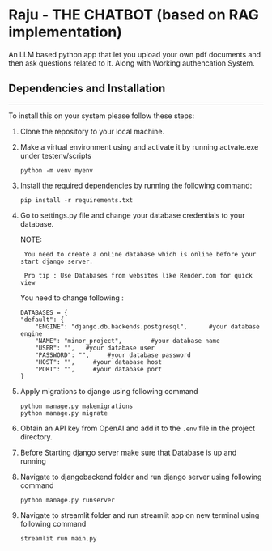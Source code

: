 # Raju - THE CHATBOT (based on RAG implementation)
An LLM based python app that let you upload your own pdf documents and then ask questions related to it. Along with Working authencation System.

## Dependencies and Installation
----------------------------
To install this on your system please follow these steps:

1. Clone the repository to your local machine.

2. Make a virtual environment using and activate it by running actvate.exe under testenv/scripts
   ```
   python -m venv myenv
   ```

3. Install the required dependencies by running the following command:
   ```
   pip install -r requirements.txt
   ```

4. Go to settings.py file and change your database credentials to your database.
    
    NOTE:

        You need to create a online database which is online before your start django server.

        Pro tip : Use Databases from websites like Render.com for quick view

    You need to change following :

    ```
    DATABASES = {
    "default": {
        "ENGINE": "django.db.backends.postgresql",      #your database engine
        "NAME": "minor_project",        #your database name
        "USER": "",   #your database user
        "PASSWORD": "",     #your database password
        "HOST": "",     #your database host
        "PORT": "",     #your database port
    }
    ```

5. Apply migrations to django using following command
   ```
   python manage.py makemigrations
   python manage.py migrate
   ```

4. Obtain an API key from OpenAI and add it to the `.env` file in the project directory.

5. Before Starting django server make sure that Database is up and running

6. Navigate to djangobackend folder and run django server using following command

   ```
   python manage.py runserver
   ```

7. Navigate to streamlit folder and run streamlit app on new terminal using following command
   ```
   streamlit run main.py
   ```
